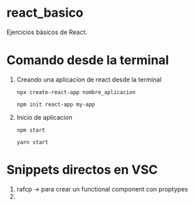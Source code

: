 # react_basico
Ejercicios bàsicos de React.

# Comando desde la terminal

1. Creando una aplicacion de react desde la terminal
    ```
    npx create-react-app nombre_aplicacion
    ```
    ```
    npm init react-app my-app
    ```
2. Inicio de aplicacion
    ```
    npm start
    ```
    ```
    yarn start
    ```
# Snippets directos en VSC

1. rafcp -> para crear un functional component con proptypes
2. 
